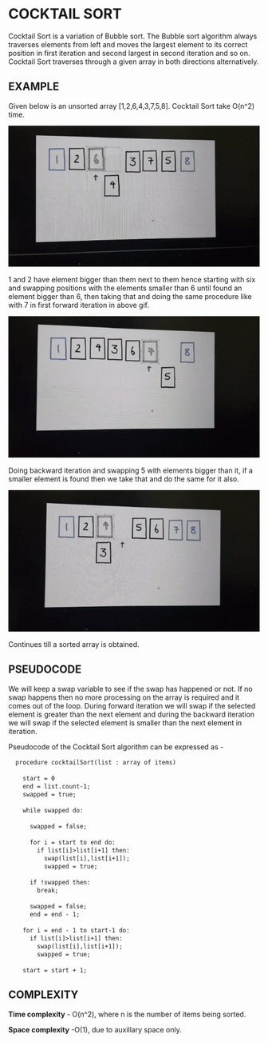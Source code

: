 # COCKTAIL SORT

Cocktail Sort is a variation of Bubble sort. The Bubble sort algorithm always traverses elements from left and moves the largest element to its correct position in first iteration and second largest in second iteration and so on. Cocktail Sort traverses through a given array in both directions alternatively.

## EXAMPLE

Given below is an unsorted array [1,2,6,4,3,7,5,8]. Cocktail Sort take O(n^2) time.

![Cocktail_Sort](https://github.com/archi14/Algo_Ds_Notes/blob/Cocktail_Sort/Cocktail_Sort/gifs/gif1.gif)

1 and 2 have element bigger than them next to them hence starting with six and swapping positions with the elements smaller than 6 until found an element bigger than 6, then taking that and doing the same procedure like with 7 in first forward iteration in above gif.

![Cocktail_Sort](https://github.com/archi14/Algo_Ds_Notes/blob/Cocktail_Sort/Cocktail_Sort/gifs/gif2.gif)

Doing backward iteration and swapping 5 with elements bigger than it, if a smaller element is found then we take that and do the same for it also.

![Cocktail_Sort](https://github.com/archi14/Algo_Ds_Notes/blob/Cocktail_Sort/Cocktail_Sort/gifs/gif3.gif)

Continues till a sorted array is obtained.

## PSEUDOCODE

<p> We will keep a swap variable to see if the swap has happened or not. If no swap happens then no more processing on the array is required and it comes out of the loop.
During forward iteration we will swap if the selected element is greater than the next element and during the backward iteration we will swap if the selected element is smaller than the next element in iteration.

Pseudocode of the Cocktail Sort algorithm can be expressed as -
```
  procedure cocktailSort(list : array of items)
    
    start = 0
    end = list.count-1;
    swapped = true;
  
    while swapped do:
    
      swapped = false;
    
      for i = start to end do:
        if list[i]>list[i+1] then:
          swap(list[i],list[i+1]);
          swapped = true;
        
      if !swapped then:
        break;
      
      swapped = false;
      end = end - 1;
    
    for i = end - 1 to start-1 do:
      if list[i]>list[i+1] then:
        swap(list[i],list[i+1]);
        swapped = true;
        
    start = start + 1;
```    

## COMPLEXITY

**Time complexity** - O(n^2), where n is the number of items being sorted.

**Space complexity** -O(1), due to auxillary space only.

